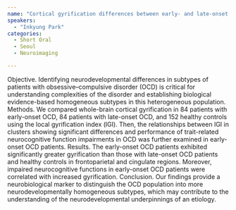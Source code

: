 ```yaml
---
name: "Cortical gyrification differences between early- and late-onset obsessive–compulsive disorder: Neurobiological evidence for neurodevelopmentally distinct subtypes"
speakers:
  - "Inkyung Park"
categories:
  - Short Oral
  - Seoul
  - Neuroimaging

---
```


Objective. Identifying neurodevelopmental differences in subtypes of patients with obsessive–compulsive disorder (OCD) is critical for understanding complexities of the disorder and establishing biological evidence-based homogeneous subtypes in this heterogeneous population.
Methods. We compared whole-brain cortical gyrification in 84 patients with early-onset OCD, 84 patients with late-onset OCD, and 152 healthy controls using the local gyrification index (lGI). Then, the relationships between lGI in clusters showing significant differences and performance of trait-related neurocognitive function impairments in OCD was further examined in early-onset OCD patients.
Results. The early-onset OCD patients exhibited significantly greater gyrification than those with late-onset OCD patients and healthy controls in frontoparietal and cingulate regions. Moreover, impaired neurocognitive functions in early-onset OCD patients were correlated with increased gyrification.
Conclusion. Our findings provide a neurobiological marker to distinguish the OCD population into more neurodevelopmentally homogeneous subtypes, which may contribute to the understanding of the neurodevelopmental underpinnings of an etiology.
